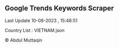 

## Google Trends Keywords Scraper 
 
Last Update 10-08-2023 , 15:48:51

Country List :
VIETNAM.json



© Abdul Muttaqin 

